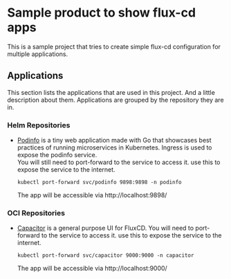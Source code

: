 # Sample product to show flux-cd apps

This is a sample project that tries to create simple flux-cd configuration for multiple applications.

## Applications

This section lists the applications that are used in this project. And a little description about them.
Applications are grouped by the repository they are in.

### Helm Repositories

- [Podinfo](https://github.com/stefanprodan/podinfo) is a tiny web application made with Go that showcases best practices of running microservices in
  Kubernetes.
  Ingress is used to expose the podinfo service.  
  You will still need to port-forward to the service to access it. use this to expose the service to the internet.

  ```
  kubectl port-forward svc/podinfo 9898:9898 -n podinfo
  ```

  The app will be accessible via http://localhost:9898/

### OCI Repositories

- [Capacitor](https://github.com/gimlet-io/capacitor) is a general purpose UI for FluxCD.
  You will need to port-forward to the service to access it. use this to expose the service to the internet.

  ```
  kubectl port-forward svc/capacitor 9000:9000 -n capacitor
  ```
  The app will be accessible via http://localhost:9000/